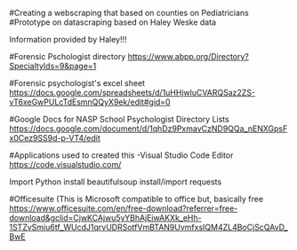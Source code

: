 #Creating a webscraping that based on counties on Pediatricians 
#Prototype on datascraping based on Haley Weske data 

Information provided by Haley!!!

#Forensic Pschologist directory
https://www.abpp.org/Directory?SpecialtyIds=9&page=1 

#Forensic psychologist's excel sheet 
https://docs.google.com/spreadsheets/d/1uHHjwluCVARQSaz2ZS-vT6xeGwPULcTdEsmnQQyX9ek/edit#gid=0

#Google Docs for NASP School Psychologist Directory Lists
https://docs.google.com/document/d/1qhDz9PxmavCzND9QQa_nENXGpsFx0Cez9SS9d-p-VT4/edit

#Applications used to created this 
-Visual Studio Code Editor
https://code.visualstudio.com/

Import Python 
install beautifulsoup 
install/import requests 

#Officesuite (This is Microsoft compatible to office but, basically free
https://www.officesuite.com/en/free-download?referrer=free-download&gclid=CjwKCAjwu5yYBhAjEiwAKXk_eHh-1STZvSmiu6tf_WUcdJ1qrvUDRSotfVmBTAN9UvmfxsIQM4ZL4BoCjScQAvD_BwE
